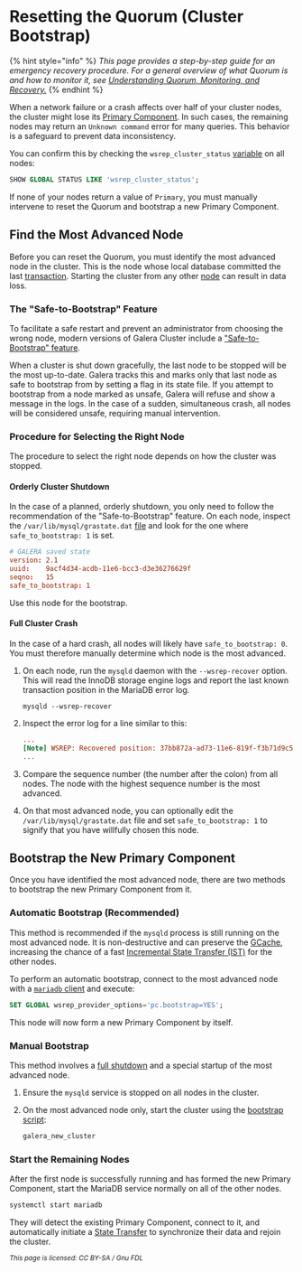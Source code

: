 # Resetting the Quorum (Cluster Bootstrap)

{% hint style="info" %}
_This page provides a step-by-step guide for an emergency recovery procedure. For a general overview of what Quorum is and how to monitor it, see_ [_Understanding Quorum, Monitoring, and Recovery._](understanding-quorum-monitoring-and-recovery.md)
{% endhint %}

When a network failure or a crash affects over half of your cluster nodes, the cluster might lose its [Primary Component](understanding-quorum-monitoring-and-recovery.md#primary-component). In such cases, the remaining nodes may return an `Unknown command` error for many queries. This behavior is a safeguard to prevent data inconsistency.

You can confirm this by checking the `wsrep_cluster_status` [variable](../reference/galera-cluster-status-variables.md#wsrep_cluster_status) on all nodes:

```sql
SHOW GLOBAL STATUS LIKE 'wsrep_cluster_status';
```

If none of your nodes return a value of `Primary`, you must manually intervene to reset the Quorum and bootstrap a new Primary Component.

## Find the Most Advanced Node

Before you can reset the Quorum, you must identify the most advanced node in the cluster. This is the node whose local database committed the last [transaction](../galera-architecture/certification-based-replication.md). Starting the cluster from any other [node](recovering-a-primary-component.md) can result in data loss.

### The "Safe-to-Bootstrap" Feature

To facilitate a safe restart and prevent an administrator from choosing the wrong node, modern versions of Galera Cluster include a ["Safe-to-Bootstrap" feature](understanding-quorum-monitoring-and-recovery.md#recovering-from-a-full-cluster-shutdown).

When a cluster is shut down gracefully, the last node to be stopped will be the most up-to-date. Galera tracks this and marks only that last node as safe to bootstrap from by setting a flag in its state file. If you attempt to bootstrap from a node marked as unsafe, Galera will refuse and show a message in the logs. In the case of a sudden, simultaneous crash, all nodes will be considered unsafe, requiring manual intervention.

### Procedure for Selecting the Right Node

The procedure to select the right node depends on how the cluster was stopped.

#### Orderly Cluster Shutdown

In the case of a planned, orderly shutdown, you only need to follow the recommendation of the "Safe-to-Bootstrap" feature. On each node, inspect the `/var/lib/mysql/grastate.dat` [file](recovering-a-primary-component.md#manual-bootstrap-using-grastate.dat) and look for the one where `safe_to_bootstrap: 1` is set.

```toml
# GALERA saved state
version: 2.1
uuid:    9acf4d34-acdb-11e6-bcc3-d3e36276629f
seqno:   15
safe_to_bootstrap: 1
```

Use this node for the bootstrap.

#### Full Cluster Crash

In the case of a hard crash, all nodes will likely have `safe_to_bootstrap: 0`. You must therefore manually determine which node is the most advanced.

1.  On each node, run the `mysqld` daemon with the `--wsrep-recover` option. This will read the InnoDB storage engine logs and report the last known transaction position in the MariaDB error log.

    ```log
    mysqld --wsrep-recover
    ```
2.  Inspect the error log for a line similar to this:

    ```ini
    ...
    [Note] WSREP: Recovered position: 37bb872a-ad73-11e6-819f-f3b71d9c5ada:345628
    ...
    ```
3. Compare the sequence number (the number after the colon) from all nodes. The node with the highest sequence number is the most advanced.
4. On that most advanced node, you can optionally edit the `/var/lib/mysql/grastate.dat` file and set `safe_to_bootstrap: 1` to signify that you have willfully chosen this node.

## Bootstrap the New Primary Component

Once you have identified the most advanced node, there are two methods to bootstrap the new Primary Component from it.

### Automatic Bootstrap (Recommended)

This method is recommended if the `mysqld` process is still running on the most advanced node. It is non-destructive and can preserve the [GCache](rapid-node-recovery-with-ist-and-the-gcache.md#the-write-set-cache-gcache), increasing the chance of a fast [Incremental State Transfer (IST)](rapid-node-recovery-with-ist-and-the-gcache.md#incremental-state-transfer-ist) for the other nodes.

To perform an automatic bootstrap, connect to the most advanced node with a [`mariadb` client](https://app.gitbook.com/s/SsmexDFPv2xG2OTyO5yV/clients-and-utilities/mariadb-client) and execute:

```sql
SET GLOBAL wsrep_provider_options='pc.bootstrap=YES';
```

This node will now form a new Primary Component by itself.

### Manual Bootstrap

This method involves a [full shutdown](recovering-a-primary-component.md#manual-bootstrap-using-grastate.dat) and a special startup of the most advanced node.

1. Ensure the `mysqld` service is stopped on all nodes in the cluster.
2.  On the most advanced node only, start the cluster using the [bootstrap script](https://app.gitbook.com/s/SsmexDFPv2xG2OTyO5yV/server-management/starting-and-stopping-mariadb/mariadbd-options#bootstrap):

    ```bash
    galera_new_cluster
    ```

### Start the Remaining Nodes

After the first node is successfully running and has formed the new Primary Component, start the MariaDB service normally on all of the other nodes.

```bash
systemctl start mariadb
```

They will detect the existing Primary Component, connect to it, and automatically initiate a [State Transfer](state-snapshot-transfers-ssts-in-galera-cluster/introduction-to-state-snapshot-transfers-ssts.md) to synchronize their data and rejoin the cluster.

<sub>_This page is licensed: CC BY-SA / Gnu FDL_</sub>
